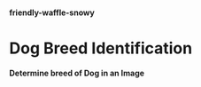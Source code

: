 #### friendly-waffle-snowy

# **Dog Breed Identification**

#### Determine breed of Dog in an Image

